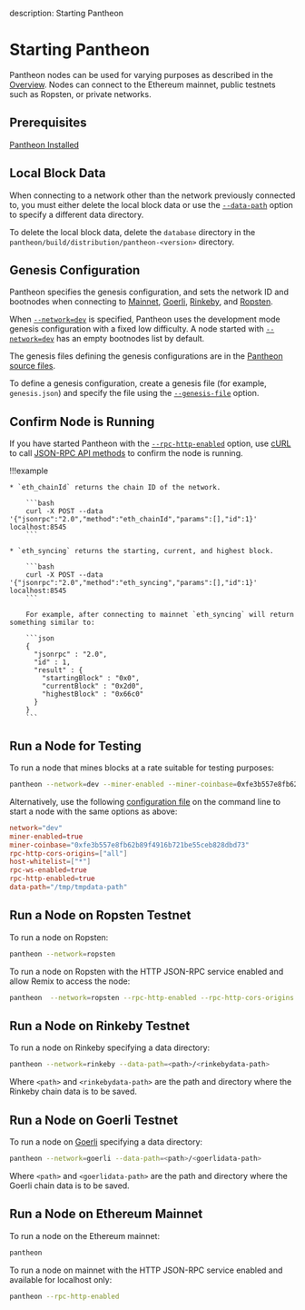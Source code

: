 description: Starting Pantheon
<!--- END of page meta data -->

# Starting Pantheon

Pantheon nodes can be used for varying purposes as described in the [Overview](../index.md).
Nodes can connect to the Ethereum mainnet, public testnets such as Ropsten, or private networks.

## Prerequisites

[Pantheon Installed](../Installation/Overview.md)

## Local Block Data

When connecting to a network other than the network previously connected to, you must either delete the local block data 
or use the [`--data-path`](../Reference/Pantheon-CLI-Syntax.md#data-path) option to specify a different data directory. 

To delete the local block data, delete the `database` directory in the `pantheon/build/distribution/pantheon-<version>` directory.

## Genesis Configuration 

Pantheon specifies the genesis configuration, and sets the network ID and bootnodes when connecting 
to [Mainnet](#run-a-node-on-ethereum-mainnet), [Goerli](#run-a-node-on-goerli-testnet), [Rinkeby](#run-a-node-on-rinkeby-testnet), and [Ropsten](#run-a-node-on-ropsten-testnet). 

When [`--network=dev`](../Reference/Pantheon-CLI-Syntax.md#network) is specified, Pantheon uses the 
development mode genesis configuration with a fixed low difficulty.
A node started with [`--network=dev`](../Reference/Pantheon-CLI-Syntax.md#network) has an empty bootnodes list by default.

The genesis files defining the genesis configurations are in the [Pantheon source files](https://github.com/PegaSysEng/pantheon/tree/master/config/src/main/resources). 

To define a genesis configuration, create a genesis file (for example, `genesis.json`) and specify the file 
using the [`--genesis-file`](../Reference/Pantheon-CLI-Syntax.md#genesis-file) option.

## Confirm Node is Running

If you have started Pantheon with the [`--rpc-http-enabled`](../Reference/Pantheon-CLI-Syntax.md#rpc-http-enabled) option, use [cURL](https://curl.haxx.se/) to 
call [JSON-RPC API methods](../Reference/Pantheon-API-Methods.md) to confirm the node is running.

!!!example

    * `eth_chainId` returns the chain ID of the network. 
    
        ```bash
        curl -X POST --data '{"jsonrpc":"2.0","method":"eth_chainId","params":[],"id":1}' localhost:8545
        ```
    
    * `eth_syncing` returns the starting, current, and highest block. 
    
        ```bash
        curl -X POST --data '{"jsonrpc":"2.0","method":"eth_syncing","params":[],"id":1}' localhost:8545
        ``` 
          
        For example, after connecting to mainnet `eth_syncing` will return something similar to: 
        
        ```json
        {
          "jsonrpc" : "2.0",
          "id" : 1,
          "result" : {
            "startingBlock" : "0x0",
            "currentBlock" : "0x2d0",
            "highestBlock" : "0x66c0"
          }
        }
        ```

## Run a Node for Testing 

To run a node that mines blocks at a rate suitable for testing purposes: 

```bash
pantheon --network=dev --miner-enabled --miner-coinbase=0xfe3b557e8fb62b89f4916b721be55ceb828dbd73 --rpc-http-cors-origins="all" --host-whitelist="*" --rpc-ws-enabled --rpc-http-enabled --data-path=/tmp/tmpDatdir
```

Alternatively, use the following [configuration file](../Configuring-Pantheon/Using-Configuration-File.md) 
on the command line to start a node with the same options as above: 
```toml
network="dev"
miner-enabled=true
miner-coinbase="0xfe3b557e8fb62b89f4916b721be55ceb828dbd73"
rpc-http-cors-origins=["all"]
host-whitelist=["*"]
rpc-ws-enabled=true
rpc-http-enabled=true
data-path="/tmp/tmpdata-path"
```

## Run a Node on Ropsten Testnet 

To run a node on Ropsten: 

```bash
pantheon --network=ropsten
```

To run a node on Ropsten with the HTTP JSON-RPC service enabled and allow Remix to access the node: 

```bash
pantheon  --network=ropsten --rpc-http-enabled --rpc-http-cors-origins "http://remix.ethereum.org"
```
    
## Run a Node on Rinkeby Testnet

To run a node on Rinkeby specifying a data directory: 

```bash
pantheon --network=rinkeby --data-path=<path>/<rinkebydata-path>
```
Where `<path>` and `<rinkebydata-path>` are the path and directory where the Rinkeby chain data is to be saved.

## Run a Node on Goerli Testnet

To run a node on [Goerli](https://github.com/goerli/testnet) specifying a data directory: 

```bash
pantheon --network=goerli --data-path=<path>/<goerlidata-path>
```

Where `<path>` and `<goerlidata-path>` are the path and directory where the Goerli chain data is to be saved. 
   
## Run a Node on Ethereum Mainnet 

To run a node on the Ethereum mainnet: 

```bash
pantheon
```

To run a node on mainnet with the HTTP JSON-RPC service enabled and available for localhost only: 

```bash
pantheon --rpc-http-enabled
```
